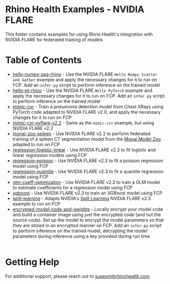 # Rhino Health Examples - NVIDIA FLARE
This folder contains examples for using Rhino Health's integration with NVIDIA FLARE for federated training of models
<br>

# Table of Contents
- [hello-numpy-sag-rhino](./hello-numpy-sag-rhino/README.md) - Use the NVIDIA FLARE `Hello Numpy Scatter and Gather` example and apply the necessary changes for it to run on FCP. Add an `infer.py` script to perform inference on the trained model 
- [hello-pt-rhino](./hello-pt-rhino/README.md) - Use the NVIDIA FLARE `Hello PyTorch` example and apply the necessary changes for it to run on FCP. Add an `infer.py` script to perform inference on the trained model
- [mimic-cxr](./mimic-cxr/README.md) - Train a pneumonia detection model from Chest XRays using PyTorch code adapted to NVIDIA FLARE v2.0, and apply the necessary changes for it to run on FCP
- [mimic-cxr-nvflare-v2.2](./mimic-cxr-nvflare-v2.2/README.md) - Same as the `mimic-cxr` example, but using NVIDIA FLARE v2.2
- [monai-zoo-spleen](./monai-zoo-spleen/README.md) - Use NVIDIA FLARE v2.2 to perform federated training of a spleen CT segmentation model from the [Monai Model Zoo](https://monai.io/model-zoo.html) adapted to run on FCP
- [regression-logistic-linear](./regression-logistic-linear/README.md) - Use NVIDIA FLARE v2.3 to fit logistic and linear regression models using FCP
- [regression-poisson](./regression-poisson/README.md) - Use NVIDIA FLARE v2.3 to fit a poisson regression model using FCP
- [regression-quantile](./regression-quantile/README.md) - Use NVIDIA FLARE v2.3 to fit a quantile regression model using FCP
- [glm-coeff-optimization](./glm-coeff-optimization/README.md) - Use NVIDIA FLARE v2.3 to train a GLM model to estimate coefficients for a regression model using FCP
- [xgboost](./xgboost/README.md) - Use NVIDIA FLARE v2.3 to train an XGBoost model using FCP
- [split-learning](./split-learning/README.md) - Adapts NVIDIA's [Split Learning](https://github.com/NVIDIA/NVFlare/tree/2.3/examples/advanced/vertical_federated_learning) NVIDIA FLARE v2.3 example to run on FCP
- [encrypted-model-code-and-weights](./encrypted-model-code-and-weights/README.md) - Locally encrypt your model code and build a container image using just the encrypted code (and not the source code). Set up the model to encrypt the model parameters so that they are stored in an encrypted manner on FCP. Add an `infer.py` script to perform inference on the trained model, decrypting the model parameters during inference using a key provided during run time
<br><br>

# Getting Help
For additional support, please reach out to [support@rhinohealth.com](mailto:support@rhinohealth.com).

